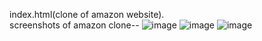 index.html(clone of amazon website).<br>
screenshots of amazon clone--
![image](https://github.com/user-attachments/assets/49339429-d357-4a65-8186-32574279097e)
![image](https://github.com/user-attachments/assets/043d27a2-c824-4989-a53e-fd76253b24cc)
![image](https://github.com/user-attachments/assets/930d2dce-2235-4a9e-8b1b-d5c60148483a)

